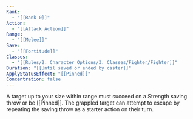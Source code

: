 ```yaml
---
Rank:
  - "[[Rank 0]]"
Action:
  - "[[Attack Action]]"
Range:
  - "[[Melee]]"
Save:
  - "[[Fortitude]]"
Classes:
  - "[[Rules/2. Character Options/3. Classes/Fighter/Fighter]]"
Duration: "[[Until saved or ended by caster]]"
ApplyStatusEffect: "[[Pinned]]"
Concentration: false
---
```

A target up to your size within range must succeed on a Strength saving throw or be [[Pinned]]. The grappled target can attempt to escape by repeating the saving throw as a starter action on their turn.